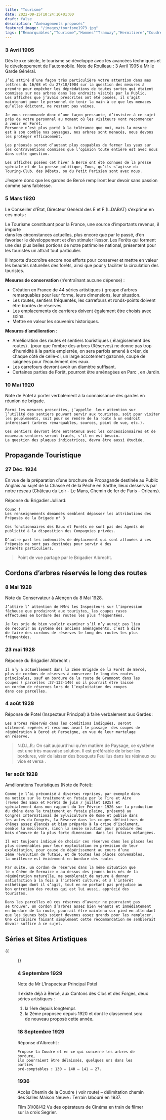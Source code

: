 ```yaml
---
title: "Tourisme"
date: 2022-09-15T10:24:16+01:00
draft: false
description: "Aménagements proposés"
featured_image: "/images/tourisme1973.jpg"
tags: ["Remarquables","Tourisme","Hommes""Tramway","Hermitiere","Coudre","Boppe"]
---
```


### 3 Avril 1905

Dès le xxe siècle, le tourisme se développe avec les avancées techniques et le développement de l'automobile. 
Note de Roulleau : 3 Avril 1905 à Mr le Garde Général.

    J’ai attiré d’une façon très particulière votre attention dans mes
    lettres du 16/08 et du 27/10/1904 sur la question des mesures à
    prendre pour empêcher les déprédations de toutes sortes qui étaient
    commises sur nos arbres dans les endroits visités par le Public.
    Les affiches que j’avais prescrites ont été posées, il s’agit 
    maintenant pour le personnel de tenir la main à ce que les menaces
    qu’elles édictent, ne restent pas vaines.
    
    Je vous recommande donc d’une façon pressante, d’insister à ce sujet
    près de votre personnel au moment où les visiteurs vont recommencer
    à venir en Forêt.
    Personne n’est plus porté à la tolérance que moi, mais la mesure
    est à son comble nos paysages, nos arbres sont menacés, nous devons
    les protéger efficacement.
    
    Les préposés seront d’autant plus coupables de fermer les yeux sur
    les contraventions commises que l’opinion toute entière est avec nous
    dans cette question.
    
    Les affiches posées cet hiver à Bercé ont été connues de la presse
    spéciale et de la presse politique, Tous, qu’ils s’agisse du
    Touring-Club, des Débats, ou du Petit Parisien sont avec nous.

J’espère donc que les gardes de Bercé rempliront leur devoir sans passion comme sans faiblesse.


### 5 Mars 1920

Le Conseiller d’État, Directeur Général des E et F (L.DABAT) s’exprime en ces mots :

Le Tourisme constituant pour la France, une source d’importants revenus, il importe  
dans les circonstances actuelles, plus encore que par le passé, d’en favoriser le développement et
d’en stimuler l’essor.
Les Forêts qui forment une des plus belles portions de notre patrimoine national, présentent pour
les touristes un attrait tout particulier.

Il importe d’accroître encore nos efforts pour conserver et mettre en valeur les beautés naturelles des forêts,
ainsi que pour y faciliter la circulation des touristes.

**Mesures de conservation** (n’entraînant aucune dépense) :
- Création en France de 44 séries artistiques ( groupe d’arbres remarquables pour leur forme, leurs dimensions, 
leur situation.
- Les routes, sentiers fréquentés, les carrefours et ronds-points doivent être bordés de réserves.
- Les emplacements de carrières doivent également être choisis avec soins.
- Mettre en valeur les souvenirs historiques.

**Mesures d’amélioration** : 
- Amélioration des routes et sentiers touristiques ( élargissement des routes) . 
(pour que l’ombre des arbres (Réserves)  ne donne pas trop d’humidité à la partie empierrée, on sera parfois 
amené à créer, de chaque côté de celle-ci, un large accotement gazonné, coupé de saignées pour l’écoulement 
des eaux.
- Les carrefours devront avoir un diamètre suffisant.
- Certaines parties de Forêt, pourront être aménagées en Parc , en Jardin.


### 10 Mai 1920

Note de Potel à porter verbalement à la connaissance des gardes en réunion de brigade.

    Parmi les mesures prescrites, j’appelle  leur attention sur
    l’utilité des sentiers pouvant servir aux touristes, soit pour visiter
    les peuplements, soit pour se rendre de la route à un endroit
    intéressant (arbres remarquables, sources, point de vue, etc.).

    Ces sentiers devront être entretenus avec les concessionnaires et de
    nouveaux sentiers seront tracés, s’il en est besoin.
    La question des plaques indicatrices, devra être aussi étudiée.	


## Propagande Touristique

### 27 Déc. 1924

En vue de la préparation d’une brochure de Propagande destinée au Public Anglais au sujet de la Chasse et
de la Pêche en Sarthe, lieux desservis par notre réseau (Château du Loir - Le Mans,
Chemin de fer de Paris - Orléans).

Réponse du Brigadier Julliard:

    Couac !
    Les renseignements demandés semblent dépasser les attributions des
    Préposés de la Brigade n° 3
    
    Ces fonctionnaires des Eaux et Forêts ne sont pas des Agents de
    publicité à la disposition des Compagnies privées.
    
    D’autre part les indemnités de déplacement qui sont allouées à ces
    Préposés ne sont pas destinées pour servir à des
    intérêts particuliers.

> Point de vue partagé par le Brigadier Albrecht.


## Cordons d’arbres réservés le long des routes

### 8 Mai 1928

Note du Conservateur à Alençon du 8 Mai 1928.

	J’attire l’ attention de MMrs les Inspecteurs sur l’impression
	fâcheuse que produiront aux touristes, les coupes rases
	effectuées en bordure des routes les plus fréquentées. 
	
	Je les prie de bien vouloir examiner s’il n’y aurait pas lieu
	de recourir au système des anciens aménagements, c’est à dire
	de faire des cordons de réserves le long des routes les plus
	fréquentées.
	
### 23 mai 1928

Réponse du Brigadier Albrecht :

    Il n’y a actuellement dans la 2ème Brigade de la Forêt de Bercé,
    plus de cordons de réserves à conserver le long des routes
    principales, sauf en bordure de la route de Grammont dans les
    coupes ( parcelles :27-132-140) où il pourrait être laissé
    un cordon de réserves lors de l’exploitation des coupes
    dans ces parcelles.

### 4 août 1928

Réponse de Potel (Inspecteur Principal) à faire verbalement aux Gardes :

    Les arbres réservés dans les conditions indiquées, seront
    utilement repérés et reconnus avant le passage  des coupes de
    régénération à Bercé et Perseigne, en vue de leur martelage
    en réserve.

  
> N.D.L.R.:
> On sait aujourd’hui qu’en matière de Paysage, ce système est une très mauvaise solution.
> Il est préférable de briser les bordures, voir de laisser des bouquets Feuillus dans les résineux
> ou vice et versa .


### 1er août 1928

Améliorations Touristiques (Note de Potel):

    Comme je l’ai préconisé à diverses reprises, par exemple dans
    ma notice sur le traitement en futaie par le Tire et Aire
    (revue des Eaux et Forêts de juin / juillet 1925) et
    spécialement dans mon rapport du 1er Février 1926 sur la production
    du chêne dans le traitement en futaie pleine, présenté au
    Congrès International de Sylviculture de Rome et publié dans
    les actes du Congrès, la Réserve dans les coupes définitives de 
    chênes assez élancés et bien préparés à la crise d’isolement,
    semble la meilleure, sinon la seule solution pour produire des
    bois d’œuvre de la plus forte dimension  dans les futaies mélangées.
    
    Il est toujours indiqué de choisir ces réserves dans les places les
    plus convenables pour leur exploitation en prévision de leur
    exploitation, pour cause de dépérissement au cours d’une
    2ème révolution de futaie, et de toutes les places convenables,
    la meilleure est évidemment en bordure des routes
    
    Par suite, un cordon de réserves dans la même situation que
    le « Chêne de Sermaize » au dessus des jeunes bois nés de la
    régénération naturelle, me semblerait de nature à donner
    satisfaction à la fois à l’intérêt culturel et à l’intérêt
    esthétique dont il s’agit, tout en ne portant pas préjudice au
    bon entretien des routes qui est lui aussi, apprécié des
    touristes.
    
    Dans les parcelles où ces réserves d’avenir ne pourraient pas
    se trouver, un cordon d’arbres assez bien venants et immédiatement
    en bordure de la route, pourrait être maintenu sur pied en attendant
    que les jeunes bois soient devenus assez grands pour les remplacer.
    Une circulaire faisant simplement cette recommandation me semblerait
    devoir suffire à ce sujet.

## Séries et Sites Artistiques

{{<figure src="/images/articles/hermitiere.jpg" title="Arrivée aux sources de l'Hermitière">}}


### 4 Septembre 1929

Note de Mr L’Inspecteur Principal Potel

Il existe déjà à Bercé, aux Cantons des Clos et des Forges, deux séries artistiques :
1. la 1ère depuis longtemps 
1. la 2ème proposée depuis 1920 et dont le classement sera de nouveau proposé cette année.
	
### 18 Septembre 1929

Réponse d’Albrecht :

    Propose la Coudre et en ce qui concerne les arbres de bordure,
    ils pourraient être délaissés, quelques uns dans les parties
    pré-comptables : 130 – 140 – 141 – 27.


### 1936

Accès Chemin de la Coudre ( voir route) – délimitation chemin des Salles Maison Neuve : Terrain labouré en 1937.

Film 31/08/42
	  Vu des opérateurs de Cinéma en train de filmer sur la croix Segrier. 
